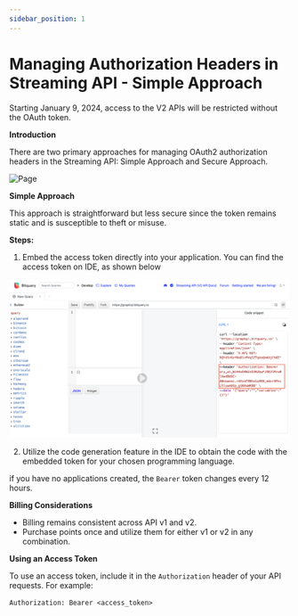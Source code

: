 ```yaml
---
sidebar_position: 1
---
```



# Managing Authorization Headers in Streaming API - Simple Approach

Starting January 9, 2024, access to the V2 APIs will be restricted without the OAuth token.

**Introduction**

There are two primary approaches for managing OAuth2 authorization headers in the Streaming API: Simple Approach and Secure Approach.

![Page](/img/v2Access/tab.png)

**Simple Approach**

This approach is straightforward but less secure since the token remains static and is susceptible to theft or misuse.

**Steps:**

1.  Embed the access token directly into your application. You can find the access token on IDE, as shown below

![token example](/static/img/v2Access/token_example.png)

2.  Utilize the code generation feature in the IDE to obtain the code with the embedded token for your chosen programming language.



if you have no applications created, the `Bearer` token changes every 12 hours. 

**Billing Considerations**

- Billing remains consistent across API v1 and v2.
- Purchase points once and utilize them for either v1 or v2 in any combination.



**Using an Access Token**

To use an access token, include it in the `Authorization` header of your API requests. For example:

```
Authorization: Bearer <access_token>

```



